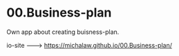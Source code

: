 # 00.Business-plan
Own app about creating buisness-plan.

io-site ---> https://michalaw.github.io/00.Business-plan/
